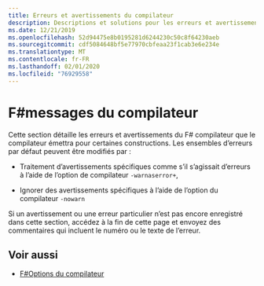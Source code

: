 ```yaml
---
title: Erreurs et avertissements du compilateur
description: Descriptions et solutions pour les erreurs et avertissements que F# le compilateur émettra
ms.date: 12/21/2019
ms.openlocfilehash: 52d94475e8b0195281d6244230c50c8f64230aeb
ms.sourcegitcommit: cdf5084648bf5e77970cbfeaa23f1cab3e6e234e
ms.translationtype: MT
ms.contentlocale: fr-FR
ms.lasthandoff: 02/01/2020
ms.locfileid: "76929558"
---
```

# <a name="f-compiler-messages"></a>F#messages du compilateur

Cette section détaille les erreurs et avertissements du F# compilateur que le compilateur émettra pour certaines constructions. Les ensembles d’erreurs par défaut peuvent être modifiés par :

- Traitement d’avertissements spécifiques comme s’il s’agissait d’erreurs à l’aide de l’option de compilateur `-warnaserror+`,

- Ignorer des avertissements spécifiques à l’aide de l’option du compilateur `-nowarn`

Si un avertissement ou une erreur particulier n’est pas encore enregistré dans cette section, accédez à la fin de cette page et envoyez des commentaires qui incluent le numéro ou le texte de l’erreur.

## <a name="see-also"></a>Voir aussi

- [F#Options du compilateur](../compiler-options.md)
